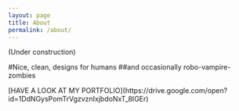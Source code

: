 ```yaml
---
layout: page
title: About
permalink: /about/
---
```


(Under construction)

#Nice, clean, designs for humans
##and occasionally robo-vampire-zombies

<p class= "pink">[HAVE A LOOK AT MY PORTFOLIO](https://drive.google.com/open?id=1DdNGysPomTrVgzvznIxjbdoNxT_8IGEr)<p>